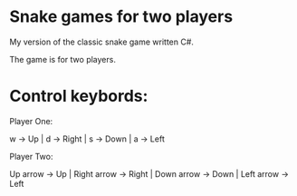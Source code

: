 # Snake games for two players
My version of the classic snake game written C#.

The game is for two players.
# Control keybords:
Player One:

w -> Up | d -> Right | s -> Down | a -> Left

Player Two:

Up arrow -> Up | Right arrow -> Right | Down arrow -> Down | Left arrow -> Left
